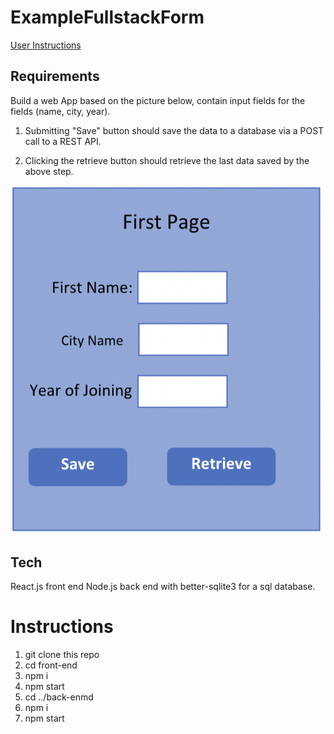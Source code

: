 # ExampleFullstackForm

[User Instructions](#Instructions)

## Requirements

Build a web App based on the picture below, contain input fields for the fields (name, city, year).

1. Submitting "Save" button should save the data to a database via a POST call to a REST API.

2. Clicking the retrieve button should retrieve the last data saved by the above step.

![](/Example%20UI%20Given.png)


## Tech
React.js front end
Node.js back end with better-sqlite3 for a sql database.


# Instructions

1. git clone this repo
2. cd front-end
3. npm i
4. npm start
5. cd ../back-enmd
6. npm i
7. npm start
